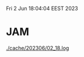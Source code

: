Fri  2 Jun 18:04:04 EEST 2023
# JAM
<a href='./cache/202306/02_18.log'>./cache/202306/02_18.log</a>
